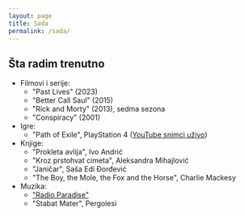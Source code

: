 ```yaml
---
layout: page
title: Sada
permalink: /sada/
---
```


## Šta radim trenutno

- Filmovi i serije:
  - "Past Lives" (2023)
  - "Better Call Saul" (2015)
  - "Rick and Morty" (2013), sedma sezona
  - "Conspiracy" (2001)
- Igre:
  - "Path of Exile", PlayStation 4 ([YouTube snimci uživo](https://www.youtube.com/@factual_fossa/streams))
- Knjige:
  - "Prokleta avlija", Ivo Andrić 
  - "Kroz prstohvat cimeta", Aleksandra Mihajlović
  - "Janičar", Saša Edi Đorđević
  - "The Boy, the Mole, the Fox and the Horse", Charlie Mackesy
- Muzika:
  - ["Radio Paradise"](https://radioparadise.com)
  - "Stabat Mater", Pergolesi
